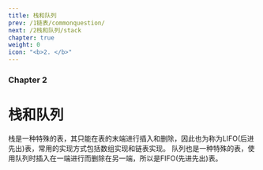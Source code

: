 ```yaml
---
title: 栈和队列
prev: /1链表/commonquestion/
next: /2栈和队列/stack
chapter: true
weight: 0
icon: "<b>2. </b>"
---
```


### Chapter 2

# 栈和队列
栈是一种特殊的表，其只能在表的末端进行插入和删除，因此也为称为LIFO(后进先出)表，常用的实现方式包括数组实现和链表实现。
队列也是一种特殊的表，使用队列时插入在一端进行而删除在另一端，所以是FIFO(先进先出)表。
